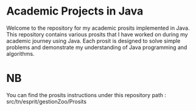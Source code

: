 # Academic Projects in Java

Welcome to the repository for my academic prosits implemented in Java. This repository contains various prosits that I have worked on during my academic journey using Java. Each prosit is designed to solve simple problems and demonstrate my understanding of Java programming and algorithms.

# NB

You can find the prosits instructions under this repository path : src/tn/esprit/gestionZoo/Prosits
